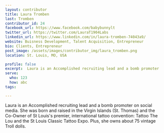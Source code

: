 ```yaml
---
layout: contributor
title: Laura Tromben
last: Tromben
contributor_id: 24
facebook_url: https://www.facebook.com/babybunnylt
twitter_url: https://twitter.com/LauraT1904Labs
linkedin_url: https://www.linkedin.com/in/laura-tromben-74043a9/
website: Buisness Development, Talent Acquisition, Entrepreneur
bio: Clients, Entrepreneur
post_image: /assets/images/contributor_img/laura_tromben.png
location: St. Louis, MO, USA

profile: false
excerpt:  Laura is an Accomplished recruiting lead and a bomb promoter on social media.
serve:
  who: 123
  how: abc
tags:

---
```


Laura is an Accomplished recruiting lead and a bomb promoter on social media. She was born and raised in the Virgin Islands (St. Thomas) and the Co-Owner of St Louis's premier, international tattoo convention: Tattoo The Lou and the St Louis Classic Tattoo Expo. Plus, she owns about 75 vintage Troll dolls.